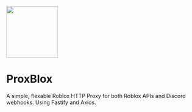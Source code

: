 <img src="proxblox.png" width=135px>

# ProxBlox
A simple, flexable Roblox HTTP Proxy for both Roblox APIs and Discord webhooks. Using Fastify and Axios.
